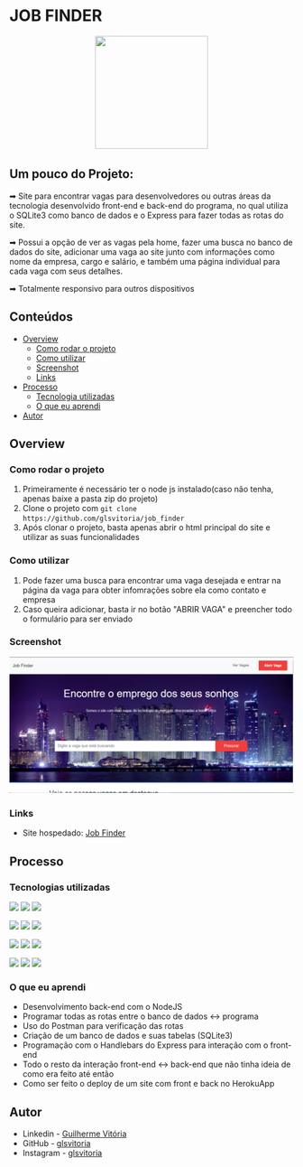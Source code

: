 # JOB FINDER
<p align="center">
  <img src="https://img.icons8.com/plasticine/2x/circled-play.png" width="200px" height="200px"/></p>
<p align="center">

## Um pouco do Projeto:

➡ Site para encontrar vagas para desenvolvedores ou outras áreas da tecnologia desenvolvido front-end e back-end do programa, no qual utiliza o SQLite3 como banco de dados e o Express para fazer todas as rotas do site.
  
➡ Possui a opção de ver as vagas pela home, fazer uma busca no banco de dados do site, adicionar uma vaga ao site junto com informações como nome da empresa, cargo e salário, e também uma página individual para cada vaga com seus detalhes.
  
➡ Totalmente responsivo para outros dispositivos

## Conteúdos

- [Overview](#overview)
  - [Como rodar o projeto](#como-rodar-o-projeto)
  - [Como utilizar](#como-utilizar)
  - [Screenshot](#screenshot)
  - [Links](#links)
- [Processo](#processo)
  - [Tecnologia utilizadas](#tecnologias-utilizadas)
  - [O que eu aprendi](#oque-eu-aprendi)
- [Autor](#autor)

## Overview

### Como rodar o projeto

 1. Primeiramente é necessário ter o node js instalado(caso não tenha, apenas baixe a pasta zip do projeto) 
 2. Clone o projeto com `git clone https://github.com/glsvitoria/job_finder`
 3. Após clonar o projeto, basta apenas abrir o html principal do site e utilizar as suas funcionalidades

### Como utilizar

 1. Pode fazer uma busca para encontrar uma vaga desejada e entrar na página da vaga para obter infomrações sobre ela como contato e empresa
 2. Caso queira adicionar, basta ir no botão "ABRIR VAGA" e preencher todo o formulário para ser enviado

### Screenshot
![](./public/img/Screenshot.PNG)
### Links
- Site hospedado: [Job Finder](https://job-finder-dev.herokuapp.com)

## Processo

### Tecnologias utilizadas

[<img src="https://img.shields.io/badge/JavaScript-323330?style=for-the-badge&logo=javascript&logoColor=F7DF1E" />](https://github.com/glsvitoria)
[<img src="https://img.shields.io/badge/Node.js-339933?style=for-the-badge&logo=nodedotjs&logoColor=white" />](https://github.com/glsvitoria)
[<img src="https://img.shields.io/badge/HTML5-E34F26?style=for-the-badge&logo=html5&logoColor=white" />](https://github.com/glsvitoria)
  
[<img src="	https://img.shields.io/badge/CSS3-1572B6?style=for-the-badge&logo=css3&logoColor=white" />](https://github.com/glsvitoria)
[<img src="https://img.shields.io/badge/Bootstrap-563D7C?style=for-the-badge&logo=bootstrap&logoColor=white" />](https://github.com/glsvitoria)
[<img src="https://img.shields.io/badge/Express.js-000000?style=for-the-badge&logo=express&logoColor=white" />](https://github.com/glsvitoria)
  
[<img src="https://img.shields.io/badge/Handlebars.js-f0772b?style=for-the-badge&logo=handlebarsdotjs&logoColor=black" />](https://github.com/glsvitoria)
[<img src="https://img.shields.io/badge/SQLite-07405E?style=for-the-badge&logo=sqlite&logoColor=white" />](https://github.com/glsvitoria)
[<img src="https://img.shields.io/badge/Sequelize-52B0E7?style=for-the-badge&logo=Sequelize&logoColor=white" />](https://github.com/glsvitoria)
  
[<img src="https://img.shields.io/badge/Postman-FF6C37?style=for-the-badge&logo=Postman&logoColor=white" />](https://github.com/glsvitoria)
[<img src="https://img.shields.io/badge/Yarn-2C8EBB?style=for-the-badge&logo=yarn&logoColor=white" />](https://github.com/glsvitoria)
[<img src="https://img.shields.io/badge/Heroku-430098?style=for-the-badge&logo=heroku&logoColor=white" />](https://github.com/glsvitoria)

### O que eu aprendi

 - Desenvolvimento back-end com o NodeJS
 - Programar todas as rotas entre o banco de dados <-> programa
 - Uso do Postman para verificação das rotas
 - Criação de um banco de dados e suas tabelas (SQLite3)
 - Programação com o Handlebars do Express para interação com o front-end
 - Todo o resto da interação front-end <-> back-end que não tinha ideia de como era feito até então
 - Como ser feito o deploy de um site com front e back no HerokuApp

## Autor
- Linkedin - [Guilherme Vitória](https://www.linkedin.com/in/glsvitoria/)
- GitHub - [glsvitoria](https://github.com/glsvitoria)
- Instagram - [glsvitoria](https://www.instagram.com/glsvitoria/)
